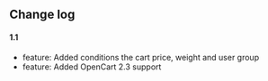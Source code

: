## Change log

#### 1.1

* feature: Added conditions the cart price, weight and user group
* feature: Added OpenCart 2.3 support

